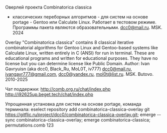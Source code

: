 Оверлей проекта Combinatorica classica
- классических переборных алгоритмов -
 для систем на основе portage - Gentoo или Calculate Linux.
Работает в тестовом режиме.
Программы пакета являются образовательными.
dcc0@mail.ru. MSK. 2024

Overlay "Combinatorica classica" contains 8 classical iterative 
combinatorial algorithms for Gentoo Linux 
and Gentoo-based systems like Calculate Linux, 
written entirely in C (ANSI) for run in terminal. 
These are educational programs and written for educational purposes. 
They have no license but you can determine license like Public Domain.
Author: Ivan Gavryuisn (aka dcc0, Black_Ru, MoL0T, iv777) dcc0@mail.ru, 
ivangavr777@gmail.com, dcc0@yandex.ru, mol0t@list.ru.
MSK. Butovo. 2010-2025

Чат поддержки:
http://comb.org.ru/chat/index.php
http://i92625up.beget.tech/chat/index.php

Упрощенная установка для систем на основе portage, команда терминала:
eselect repository add combinatorica-classica-overlay git https://gitflic.ru/project/dcc0/combinatorica-classica-overlay.git; emerge --sync combinatorica-classica-overlay; emerge combinatorica-classica; permutations.comb 123
